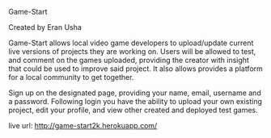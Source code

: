 

Game-Start 

Created by Eran Usha

Game-Start allows local video game developers to upload/update current live versions of projects they are working on. Users will be allowed to test, and comment on the games uploaded, providing the creator with insight that could be used to improve said project. It also allows provides a platform for a local community to get together.

Sign up on the designated page, providing your name, email, username and a password. Following login you have the ability to upload your own existing project, edit your profile, and view other created and deployed test games.

live url: http://game-start2k.herokuapp.com/
